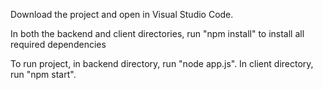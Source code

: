 Download the project and open in Visual Studio Code.

In both the backend and client directories, run "npm install" to install all required dependencies

To run project, in backend directory, run "node app.js". In client directory, run "npm start".
